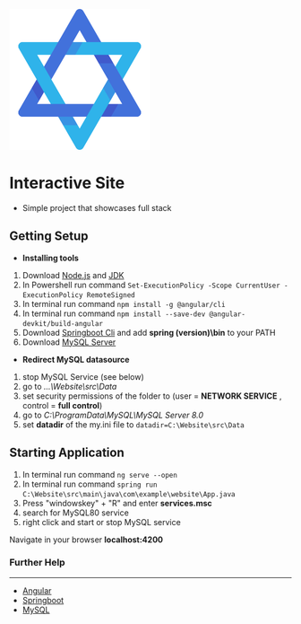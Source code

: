  ![alt logo](https://github.com/jonnylil12/Website/blob/master/client/src/assets/output-onlinepngtools.png) 
 # Interactive Site 

- Simple project that showcases full stack


## Getting Setup 

- **Installing tools**
 1. Download [Node.js](https://nodejs.org/en/download/) and [JDK](https://www.oracle.com/java/technologies/downloads/#java18)
 1. In Powershell run command `Set-ExecutionPolicy -Scope CurrentUser -ExecutionPolicy RemoteSigned`  
 2. In terminal run command  `npm install -g @angular/cli` 
 3. In terminal run command `npm install --save-dev @angular-devkit/build-angular` 
 4. Download [Springboot Cli](https://docs.spring.io/spring-boot/docs/current/reference/html/getting-started.html#getting-started.installing.cli) and add **spring (version)\bin** to your PATH 
 5. Download [MySQL Server](https://dev.mysql.com/downloads/) 


- **Redirect MySQL datasource**

 1. stop MySQL Service (see below)
 2. go to *...\Website\src\Data* 
 3. set security permissions of the folder to  (user = **NETWORK SERVICE** , control = **full control**)
 4. go to *C:\ProgramData\MySQL\MySQL Server 8.0*
 5. set **datadir** of the my.ini file to `datadir=C:\Website\src\Data`



## Starting Application
1. In terminal run command `ng serve --open`  
2. In terminal run command  `spring run C:\Website\src\main\java\com\example\website\App.java`
3. Press "windowskey" + "R" and enter **services.msc**
4. search for MySQL80 service
5. right click and start or stop MySQL service
    
 Navigate in your browser **localhost:4200** 

### Further Help
---
- [Angular](https://angular.io/)
- [Springboot](https://start.spring.io/)
- [MySQL](https://dev.mysql.com/downloads/)
 
 
 
